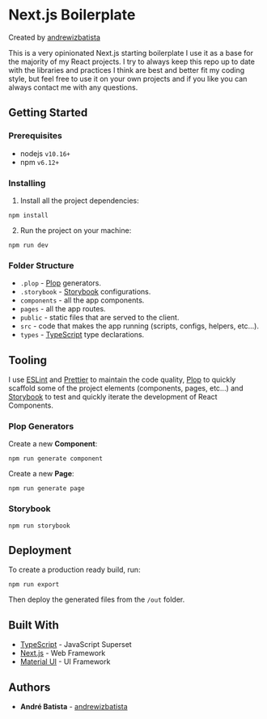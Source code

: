 # Next.js Boilerplate

Created by [andrewizbatista](https://github.com/andrewizbatista)

This is a very opinionated Next.js starting boilerplate I use it as a base for the majority of my React projects.
I try to always keep this repo up to date with the libraries and practices I think are best and better fit my coding style, but feel free to use it on your own projects and if you like you can always contact me with any questions.

## Getting Started

### Prerequisites

- nodejs `v10.16+`
- npm `v6.12+`

### Installing

1. Install all the project dependencies:

```
npm install
```

2. Run the project on your machine:

```
npm run dev
```

### Folder Structure

- `.plop` - [Plop](https://plopjs.com/) generators.
- `.storybook` - [Storybook](https://storybook.js.org/) configurations.
- `components` - all the app components.
- `pages` - all the app routes.
- `public` - static files that are served to the client.
- `src` - code that makes the app running (scripts, configs, helpers, etc...).
- `types` - [TypeScript](https://www.typescriptlang.org/) type declarations.

## Tooling

I use [ESLint](https://eslint.org/) and [Prettier](https://prettier.io/) to maintain the code quality, [Plop](https://plopjs.com/) to quickly scaffold some of the project elements (components, pages, etc...) and [Storybook](https://storybook.js.org/) to test and quickly iterate the development of React Components.

### Plop Generators

Create a new **Component**:

```
npm run generate component
```

Create a new **Page**:

```
npm run generate page
```

### Storybook

```
npm run storybook
```

## Deployment

To create a production ready build, run:

```
npm run export
```

Then deploy the generated files from the `/out` folder.

## Built With

- [TypeScript](https://www.typescriptlang.org/) - JavaScript Superset
- [Next.js](https://nextjs.org/) - Web Framework
- [Material UI](https://material-ui.com/) - UI Framework

## Authors

- **André Batista** - [andrewizbatista](https://github.com/andrewizbatista)
